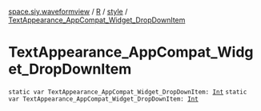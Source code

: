 [space.siy.waveformview](../../index.md) / [R](../index.md) / [style](index.md) / [TextAppearance_AppCompat_Widget_DropDownItem](./-text-appearance_-app-compat_-widget_-drop-down-item.md)

# TextAppearance_AppCompat_Widget_DropDownItem

`static var TextAppearance_AppCompat_Widget_DropDownItem: `[`Int`](https://kotlinlang.org/api/latest/jvm/stdlib/kotlin/-int/index.html)
`static var TextAppearance_AppCompat_Widget_DropDownItem: `[`Int`](https://kotlinlang.org/api/latest/jvm/stdlib/kotlin/-int/index.html)